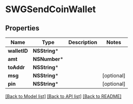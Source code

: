 # SWGSendCoinWallet

## Properties
Name | Type | Description | Notes
------------ | ------------- | ------------- | -------------
**walletID** | **NSString*** |  | 
**amt** | **NSNumber*** |  | 
**toAddr** | **NSString*** |  | 
**msg** | **NSString*** |  | [optional] 
**pin** | **NSString*** |  | [optional] 

[[Back to Model list]](../README.md#documentation-for-models) [[Back to API list]](../README.md#documentation-for-api-endpoints) [[Back to README]](../README.md)


